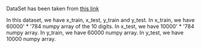 DataSet has been taken from <a href=http://yann.lecun.com/exdb/mnist/> this link</a>

In this dataset, we have x_train, x_test, y_train and y_test.
In x_train, we have 60000' * '784 numpy array of the 10 digits.
In x_test, we have 10000' * '784 numpy array.
In y_train, we have 60000 numpy array.
In y_test, we have 10000 numpy array.
